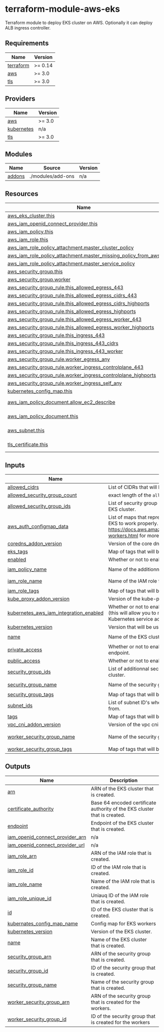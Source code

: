 # terraform-module-aws-eks

Terraform module to deploy EKS cluster on AWS.
Optionally it can deploy ALB ingress controller.

<!-- BEGINNING OF PRE-COMMIT-TERRAFORM DOCS HOOK -->
## Requirements

| Name | Version |
|------|---------|
| <a name="requirement_terraform"></a> [terraform](#requirement\_terraform) | >= 0.14 |
| <a name="requirement_aws"></a> [aws](#requirement\_aws) | >= 3.0 |
| <a name="requirement_tls"></a> [tls](#requirement\_tls) | >= 3.0 |

## Providers

| Name | Version |
|------|---------|
| <a name="provider_aws"></a> [aws](#provider\_aws) | >= 3.0 |
| <a name="provider_kubernetes"></a> [kubernetes](#provider\_kubernetes) | n/a |
| <a name="provider_tls"></a> [tls](#provider\_tls) | >= 3.0 |

## Modules

| Name | Source | Version |
|------|--------|---------|
| <a name="module_addons"></a> [addons](#module\_addons) | ./modules/add-ons | n/a |

## Resources

| Name | Type |
|------|------|
| [aws_eks_cluster.this](https://registry.terraform.io/providers/hashicorp/aws/latest/docs/resources/eks_cluster) | resource |
| [aws_iam_openid_connect_provider.this](https://registry.terraform.io/providers/hashicorp/aws/latest/docs/resources/iam_openid_connect_provider) | resource |
| [aws_iam_policy.this](https://registry.terraform.io/providers/hashicorp/aws/latest/docs/resources/iam_policy) | resource |
| [aws_iam_role.this](https://registry.terraform.io/providers/hashicorp/aws/latest/docs/resources/iam_role) | resource |
| [aws_iam_role_policy_attachment.master_cluster_policy](https://registry.terraform.io/providers/hashicorp/aws/latest/docs/resources/iam_role_policy_attachment) | resource |
| [aws_iam_role_policy_attachment.master_missing_policy_from_aws](https://registry.terraform.io/providers/hashicorp/aws/latest/docs/resources/iam_role_policy_attachment) | resource |
| [aws_iam_role_policy_attachment.master_service_policy](https://registry.terraform.io/providers/hashicorp/aws/latest/docs/resources/iam_role_policy_attachment) | resource |
| [aws_security_group.this](https://registry.terraform.io/providers/hashicorp/aws/latest/docs/resources/security_group) | resource |
| [aws_security_group.worker](https://registry.terraform.io/providers/hashicorp/aws/latest/docs/resources/security_group) | resource |
| [aws_security_group_rule.this_allowed_egress_443](https://registry.terraform.io/providers/hashicorp/aws/latest/docs/resources/security_group_rule) | resource |
| [aws_security_group_rule.this_allowed_egress_cidrs_443](https://registry.terraform.io/providers/hashicorp/aws/latest/docs/resources/security_group_rule) | resource |
| [aws_security_group_rule.this_allowed_egress_cidrs_highports](https://registry.terraform.io/providers/hashicorp/aws/latest/docs/resources/security_group_rule) | resource |
| [aws_security_group_rule.this_allowed_egress_highports](https://registry.terraform.io/providers/hashicorp/aws/latest/docs/resources/security_group_rule) | resource |
| [aws_security_group_rule.this_allowed_egress_worker_443](https://registry.terraform.io/providers/hashicorp/aws/latest/docs/resources/security_group_rule) | resource |
| [aws_security_group_rule.this_allowed_egress_worker_highports](https://registry.terraform.io/providers/hashicorp/aws/latest/docs/resources/security_group_rule) | resource |
| [aws_security_group_rule.this_ingress_443](https://registry.terraform.io/providers/hashicorp/aws/latest/docs/resources/security_group_rule) | resource |
| [aws_security_group_rule.this_ingress_443_cidrs](https://registry.terraform.io/providers/hashicorp/aws/latest/docs/resources/security_group_rule) | resource |
| [aws_security_group_rule.this_ingress_443_worker](https://registry.terraform.io/providers/hashicorp/aws/latest/docs/resources/security_group_rule) | resource |
| [aws_security_group_rule.worker_egress_any](https://registry.terraform.io/providers/hashicorp/aws/latest/docs/resources/security_group_rule) | resource |
| [aws_security_group_rule.worker_ingress_controlplane_443](https://registry.terraform.io/providers/hashicorp/aws/latest/docs/resources/security_group_rule) | resource |
| [aws_security_group_rule.worker_ingress_controlplane_highports](https://registry.terraform.io/providers/hashicorp/aws/latest/docs/resources/security_group_rule) | resource |
| [aws_security_group_rule.worker_ingress_self_any](https://registry.terraform.io/providers/hashicorp/aws/latest/docs/resources/security_group_rule) | resource |
| [kubernetes_config_map.this](https://registry.terraform.io/providers/hashicorp/kubernetes/latest/docs/resources/config_map) | resource |
| [aws_iam_policy_document.allow_ec2_describe](https://registry.terraform.io/providers/hashicorp/aws/latest/docs/data-sources/iam_policy_document) | data source |
| [aws_iam_policy_document.this](https://registry.terraform.io/providers/hashicorp/aws/latest/docs/data-sources/iam_policy_document) | data source |
| [aws_subnet.this](https://registry.terraform.io/providers/hashicorp/aws/latest/docs/data-sources/subnet) | data source |
| [tls_certificate.this](https://registry.terraform.io/providers/hashicorp/tls/latest/docs/data-sources/certificate) | data source |

## Inputs

| Name | Description | Type | Default | Required |
|------|-------------|------|---------|:--------:|
| <a name="input_allowed_cidrs"></a> [allowed\_cidrs](#input\_allowed\_cidrs) | List of CIDRs that will be allowed to talk to the EKS cluster. | `list(string)` | `[]` | no |
| <a name="input_allowed_security_group_count"></a> [allowed\_security\_group\_count](#input\_allowed\_security\_group\_count) | exact length of the `allowed_security_group_ids` variable. | `number` | `0` | no |
| <a name="input_allowed_security_group_ids"></a> [allowed\_security\_group\_ids](#input\_allowed\_security\_group\_ids) | List of security group ID's that will be allowed to talk to the EKS cluster. | `list(string)` | `[]` | no |
| <a name="input_aws_auth_configmap_data"></a> [aws\_auth\_configmap\_data](#input\_aws\_auth\_configmap\_data) | List of maps that represent the aws-auth data needed for EKS to work properly. https://docs.aws.amazon.com/eks/latest/userguide/launch-workers.html for more information. | `list` | `[]` | no |
| <a name="input_coredns_addon_version"></a> [coredns\_addon\_version](#input\_coredns\_addon\_version) | Version of the core dns add-on. | `string` | `null` | no |
| <a name="input_eks_tags"></a> [eks\_tags](#input\_eks\_tags) | Map of tags that will be applied on the EKS cluster. | `map` | `{}` | no |
| <a name="input_enabled"></a> [enabled](#input\_enabled) | Whether or not to enable this module. | `bool` | `true` | no |
| <a name="input_iam_policy_name"></a> [iam\_policy\_name](#input\_iam\_policy\_name) | Name of the additionnal IAM policy for the EKS cluster. | `string` | `"eks-cluster"` | no |
| <a name="input_iam_role_name"></a> [iam\_role\_name](#input\_iam\_role\_name) | Name of the IAM role for the EKS cluster. | `string` | `"eks-cluster"` | no |
| <a name="input_iam_role_tags"></a> [iam\_role\_tags](#input\_iam\_role\_tags) | Map of tags that will be applied on the IAM role. | `map` | `{}` | no |
| <a name="input_kube_proxy_addon_version"></a> [kube\_proxy\_addon\_version](#input\_kube\_proxy\_addon\_version) | Version of the kube-proxy add-on. | `string` | `null` | no |
| <a name="input_kubernetes_aws_iam_integration_enabled"></a> [kubernetes\_aws\_iam\_integration\_enabled](#input\_kubernetes\_aws\_iam\_integration\_enabled) | Whether or not to enable the IAM Integration in kubernetes (this will allow you to map AWS IAM roles to specific Kubernetes service acounts) | `bool` | `true` | no |
| <a name="input_kubernetes_version"></a> [kubernetes\_version](#input\_kubernetes\_version) | Version that will be used for the EKS cluster. | `string` | `null` | no |
| <a name="input_name"></a> [name](#input\_name) | Name of the EKS cluster. | `string` | `"eks-cluster"` | no |
| <a name="input_private_access"></a> [private\_access](#input\_private\_access) | Whether or not to enable private access to the EKS endpoint. | `bool` | `false` | no |
| <a name="input_public_access"></a> [public\_access](#input\_public\_access) | Whether or not to enable public access to the EKS endpoint. | `bool` | `true` | no |
| <a name="input_security_group_ids"></a> [security\_group\_ids](#input\_security\_group\_ids) | List of additionnal security group ID's to set on the AKS cluster. | `list` | `[]` | no |
| <a name="input_security_group_name"></a> [security\_group\_name](#input\_security\_group\_name) | Name of the security group for the EKS cluster. | `string` | `"eks-cluster"` | no |
| <a name="input_security_group_tags"></a> [security\_group\_tags](#input\_security\_group\_tags) | Map of tags that will be applied on the security group. | `map` | `{}` | no |
| <a name="input_subnet_ids"></a> [subnet\_ids](#input\_subnet\_ids) | List of subnet ID's where the EKS master will be available from. | `list(string)` | n/a | yes |
| <a name="input_tags"></a> [tags](#input\_tags) | Map of tags that will be applied on all resources. | `map` | `{}` | no |
| <a name="input_vpc_cni_addon_version"></a> [vpc\_cni\_addon\_version](#input\_vpc\_cni\_addon\_version) | Version of the vpc cni add-on. | `string` | `null` | no |
| <a name="input_worker_security_group_name"></a> [worker\_security\_group\_name](#input\_worker\_security\_group\_name) | Name of the security group for the EKS cluster. | `string` | `"eks-workers-cluster"` | no |
| <a name="input_worker_security_group_tags"></a> [worker\_security\_group\_tags](#input\_worker\_security\_group\_tags) | Map of tags that will be applied on the security group. | `map` | `{}` | no |

## Outputs

| Name | Description |
|------|-------------|
| <a name="output_arn"></a> [arn](#output\_arn) | ARN of the EKS cluster that is created. |
| <a name="output_certificate_authority"></a> [certificate\_authority](#output\_certificate\_authority) | Base 64 encoded certificate authority of the EKS cluster that is created. |
| <a name="output_endpoint"></a> [endpoint](#output\_endpoint) | Endpoint of the EKS cluster that is created. |
| <a name="output_iam_openid_connect_provider_arn"></a> [iam\_openid\_connect\_provider\_arn](#output\_iam\_openid\_connect\_provider\_arn) | n/a |
| <a name="output_iam_openid_connect_provider_url"></a> [iam\_openid\_connect\_provider\_url](#output\_iam\_openid\_connect\_provider\_url) | n/a |
| <a name="output_iam_role_arn"></a> [iam\_role\_arn](#output\_iam\_role\_arn) | ARN of the IAM role that is created. |
| <a name="output_iam_role_id"></a> [iam\_role\_id](#output\_iam\_role\_id) | ID of the IAM role that is created. |
| <a name="output_iam_role_name"></a> [iam\_role\_name](#output\_iam\_role\_name) | Name of the IAM role that is created. |
| <a name="output_iam_role_unique_id"></a> [iam\_role\_unique\_id](#output\_iam\_role\_unique\_id) | Uniauq ID of the IAM role that is created. |
| <a name="output_id"></a> [id](#output\_id) | ID of the EKS cluster that is created. |
| <a name="output_kubernates_config_map_name"></a> [kubernates\_config\_map\_name](#output\_kubernates\_config\_map\_name) | Config map for EKS workers |
| <a name="output_kubernetes_version"></a> [kubernetes\_version](#output\_kubernetes\_version) | Version of the EKS cluster. |
| <a name="output_name"></a> [name](#output\_name) | Name of the EKS cluster that is created. |
| <a name="output_security_group_arn"></a> [security\_group\_arn](#output\_security\_group\_arn) | ARN of the security group that is created. |
| <a name="output_security_group_id"></a> [security\_group\_id](#output\_security\_group\_id) | ID of the security group that is created. |
| <a name="output_security_group_name"></a> [security\_group\_name](#output\_security\_group\_name) | Name of the security group that is created. |
| <a name="output_worker_security_group_arn"></a> [worker\_security\_group\_arn](#output\_worker\_security\_group\_arn) | ARN of the security group that is created for the workers. |
| <a name="output_worker_security_group_id"></a> [worker\_security\_group\_id](#output\_worker\_security\_group\_id) | ID of the security group that is created for the workers |
<!-- END OF PRE-COMMIT-TERRAFORM DOCS HOOK -->

